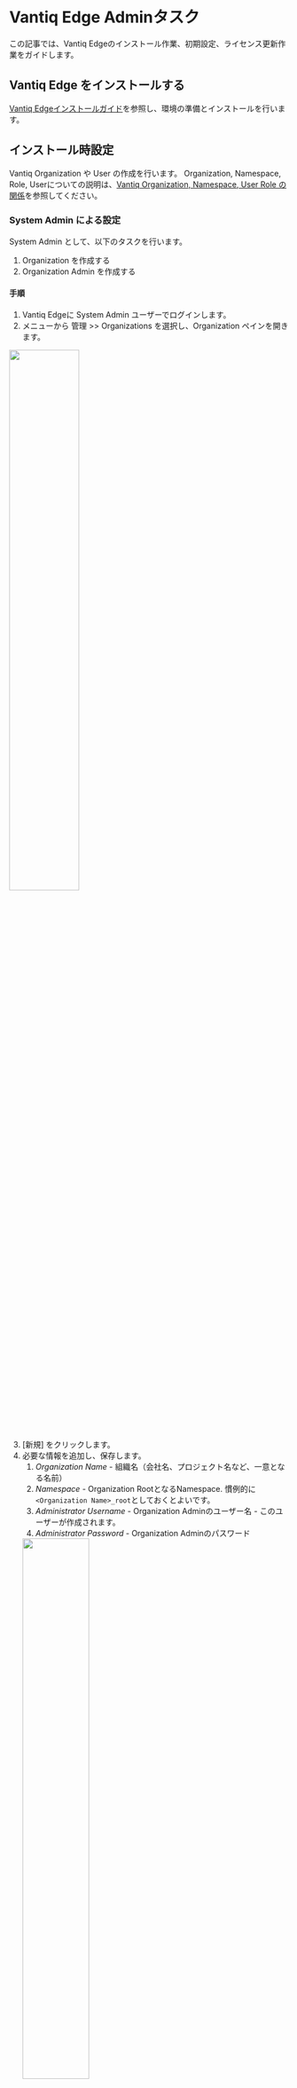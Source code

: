# Vantiq Edge Adminタスク

この記事では、Vantiq Edgeのインストール作業、初期設定、ライセンス更新作業をガイドします。

## Vantiq Edge をインストールする

[Vantiq Edgeインストールガイド](https://community.vantiq.com/wp-content/uploads/2022/06/edge-install-ja-2.html)を参照し、環境の準備とインストールを行います。

## インストール時設定

Vantiq Organization や User の作成を行います。 Organization, Namespace, Role, Userについての説明は、[Vantiq Organization, Namespace, User Role の関係](./org_user_management.md)を参照してください。

### System Admin による設定

System Admin として、以下のタスクを行います。
1. Organization を作成する
2. Organization Admin を作成する

#### 手順
1. Vantiq Edgeに System Admin ユーザーでログインします。
2. メニューから 管理 >> Organizations を選択し、Organization ペインを開きます。
<img src="../../imgs/vantiq-edge-admin/organizations.png" width="50%" />

3. [新規] をクリックします。
4. 必要な情報を追加し、保存します。
   1. _Organization Name_ - 組織名（会社名、プロジェクト名など、一意となる名前）
   2. _Namespace_ -  Organization RootとなるNamespace. 慣例的に `<Organization Name>_root`としておくとよいです。
   3. _Administrator Username_ - Organization Adminのユーザー名 - このユーザーが作成されます。
   4. _Administrator Password_ - Organization Adminのパスワード
   <img src="../../imgs/vantiq-edge-admin/new-organization.png" width="50%" />
4. Organization Admin のパスワードを再入力します。
5. メニュー右上の人物アイコンをクリック >> Logout で System Admin をログアウトします。

### Organization Admin による設定

Organization Adminとして、以下のタスクを行います。
1. アプリ作業用 Namespace を作成する
2. 新規ユーザーを作成する (optional)
3. 作成済みユーザーに Namespace へのアクセスを付与する (optional)

#### 手順 1. アプリ作業用 Namespace を作成する
1. Vantiq Edgeに **Organization Admin** ロールを持つユーザーでログインします。
2. メニューから 管理 >> Namespaces を選択し、Namespace ペインを開きます。
<img src="../../imgs/vantiq-edge-admin/namespaces.png" width="50%" />

3. [新規] をクリックします。
4. 必要な情報を追加し、保存します。
   1. _Namespace_ - アプリ作業用 Namespaceの名前
   2. _Make me The Administrator_ - ログインユーザー自身をこの新規 Namespace の管理者にします。
   3. _Authorization Level_ - アプリを作成、保守するためには `Developer` とします。
   <img src="../../imgs/vantiq-edge-admin/new-namespace.png" width="50%" />

5. Namespace が作成されます。 メニュー右上の地球儀アイコンをクリックし、Namespaceの切り替えができます。 以後、アプリ作業に関してはそれ専用の Namespace を使用します。

#### 手順 2. 新規ユーザーを作成する (optional)
1. Vantiq Edgeに **Organization Admin** ロールを持つユーザーでログインします。
2. メニュー右上の地球儀アイコンをクリックし、`<Organization Name>_root` Namespace へ切り替えます。
3. メニューから 管理 >> Users を選択し、Users ペインを開きます。
<img src="../../imgs/vantiq-edge-admin/users.png" width="50%" />

4. [新規] をクリックします。
5. 必要な情報を追加します。
   1. _Username_ - ユーザー名。Emailなど一意になる名前。
   2. _First Name_
   3. _Last Name_
   4. _Email_
   5. _Password_
   <img src="../../imgs/vantiq-edge-admin/new-user.png" width="50%" />

6. New User ペインの右側の Authorization にある鉛筆のアイコンをクリックし、Edit Namespace Authorization ダイアログを開きます。
7. Privlige を設定します。 新規ユーザーが一般ユーザーであれば、`User (Developer)`, 管理者であれば `Organization Admin`とします。
<img src="../../imgs/vantiq-edge-admin/edit-namespace-auth.png" width="50%" />
8. 保存します。 新規ユーザーのパスワードを再入力します。

#### 手順 3. 作成済みユーザーに Namespace へのアクセスを付与する (optional)
1. Vantiq Edgeに **Organization Admin** ロールを持つユーザーでログインします。
2. メニューから 管理 >> Users を選択し、Users ペインを開きます。
<img src="../../imgs/vantiq-edge-admin/users.png" width="50%" />

3. ユーザーを選択し、青字のユーザー名をクリックします。
4. User ペインの右側の Authorization にある鉛筆のアイコンをクリックし、Edit Namespace Authorization ダイアログを開きます。
5. [Add Namespace Authorization] をクリックし、行を追加します。
<img src="../../imgs/vantiq-edge-admin/add-namespace-auth.png" width="50%" />

6. アクセスを与える Namespace をドロップダウンから選択します。また、Privilegesを `Developer`と設定します。
7. [OK]でダイアログを閉じます。 User ペインの 右上のディスクアイコンをクリックし、Userを保存します。

## 運用

### ライセンスファイルを差し替える

ライセンスファイルを差し替え、再起動を行います。
[Vantiq Edgeインストールガイド](https://community.vantiq.com/wp-content/uploads/2022/06/edge-install-ja-2.html)に従い、インストールが完了していることが前提となります。

以下は Docker 環境における手順です。非Docker環境についてはインストールガイドを参照し、適宜該当部分を読み替えてください。

1. 有効日付が更新されたライセンス (`license.key`, `public.pem`) を取得する。
2. `componse.yaml` が配置されているディレクトリに移動する。
3. 以下のコマンドを実行して、Vantiq Edgeを停止 `docker compose down`
4. `config/license.key`, `config/public.pem`をそれぞれ新しいものに置き換える。
5. 以下のコマンドを実行して、Vantiq Edgeを起動 `docker compose up -d`
6. (少し起動完了まで待ち) 以下にWebブラウザ経由でアクセスできることを確認 `http://<Vantiq Edgeホスト>:8080/ui/ide/index.html`


### Vantiqバージョン更新 (Docker環境)

バージョンの更新は以下の2種類があります。

マイナーバージョン更新は、古いバージョンから新しいバージョンへの更新のみ可能です。
（古いバージョンへの切り戻しは古いバージョン時のデータベースのバックアップが必要となります。）

[Vantiq Edgeインストールガイド](https://community.vantiq.com/wp-content/uploads/2022/06/edge-install-ja-2.html)に従い、インストールが完了していることが前提となります。

1. docker-compose mongodbのバックアップを取る。
2. `componse.yaml` を開き、`image`のバージョンを編集する。（最新のバージョンについては、サポート担当にお尋ねください）

```yaml
services:
  vantiq_edge:
    image: quay.io/vantiq/vantiq-edge:1.34.9
    depends_on:
    - vantiq_edge_mongo
    ports:
    - 8080:8080
...
```
3. `componse.yaml`が配置されているディレクトリに移動し、`docker-compose down` を実行する。
4. 同ディレクトリで `docker-compse up -d` を実行する。バージョン更新して起動するまで数分かかります。
